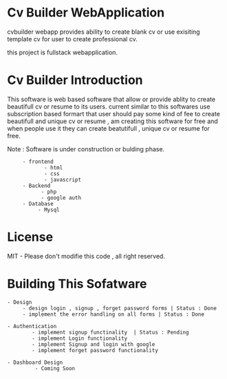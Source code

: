 # Cv Builder WebApplication

cvbuilder webapp provides ability to create blank cv or use exisiting template cv for user to create professional cv.

this project is fullstack webapplication.

# Cv Builder Introduction

This software is web based software that allow or provide ablity to create beautifull cv or resume to its users.
current similar to this softwares use subscription based formart that user should pay some kind of fee to create beautifull and unique cv or resume ,
am creating this software for free and when people use it they can create beatutifull , unique cv or resume for free.

Note : Software is under construction or bulding phase.

         - frontend 
                - html
                - css
                - javascript
         - Backend 
               - php
               - google auth
         - Database
              - Mysql
    

# License
MIT - Please don't modifie this code , all right reserved.


# Building This Sofatware
    - Design
         - design login , signup , forget password forms | Status : Done
         - implement the error handling on all forms | Status : Done
         
    - Authentication
            - implement signup functinality  | Status : Pending
            - implement Login functionality
            - implement Signup and login with google
            - implement forget password functionality
            
    - Dashboard Design
             - Coming Soon
    